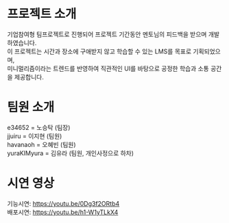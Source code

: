 # 프로젝트 소개

기업참여형 팀프로젝트로 진행되어 프로젝트 기간동안 멘토님의 피드백을 받으며 개발하였습니다.<br>
이 프로젝트는 시간과 장소에 구애받지 않고 학습할 수 있는 LMS를 목표로 기획되었으며,<br>
미니멀리즘이라는 트렌드를 반영하여 직관적인 UI를 바탕으로 공정한 학습과 소통 공간을 제공합니다.

# 팀원 소개

e34652 = 노승탁 (팀장)<br>
jjuiru = 이지현 (팀원)<br>
havanaoh = 오혜빈 (팀원)<br>
yuraKIMyura = 김유라 (팀원, 개인사정으로 하차)

# 시연 영상

기능시연: https://youtu.be/0Dg3f2ORtb4<br>
배포시연: https://youtu.be/h1-W1yTLkX4
